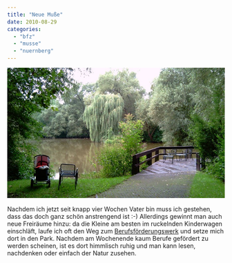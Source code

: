 ```yaml
---
title: "Neue Muße"
date: 2010-08-29
categories: 
  - "bfz"
  - "musse"
  - "nuernberg"
---
```


![](../images/bfz-nuernberg.jpg)

Nachdem ich jetzt seit knapp vier Wochen Vater bin muss ich gestehen, dass das doch ganz schön anstrengend ist :-) Allerdings gewinnt man auch neue Freiräume hinzu: da die Kleine am besten im ruckelnden Kinderwagen einschläft, laufe ich oft den Weg zum [Berufsförderungswerk](http://www.bfw-nuernberg.de/) und setze mich dort in den Park. Nachdem am Wochenende kaum Berufe gefördert zu werden scheinen, ist es dort himmlisch ruhig und man kann lesen, nachdenken oder einfach der Natur zusehen.
